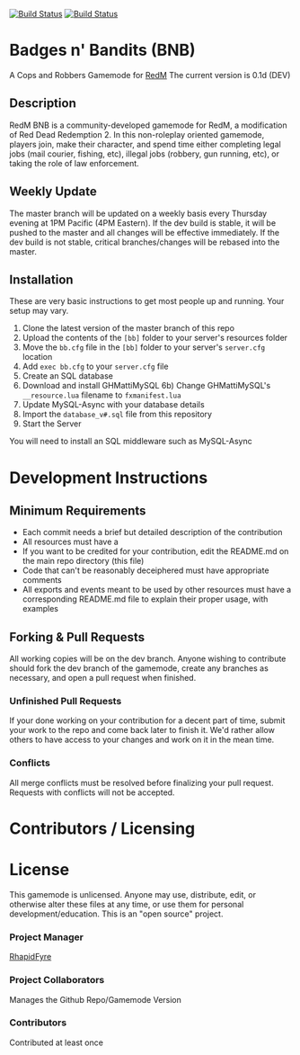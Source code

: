 [![Build Status](https://travis-ci.com/rhapidfyre/Badges-n-Bandits.svg?branch=master)](https://travis-ci.com/rhapidfyre/Badges-n-Bandits)
[![Build Status](https://travis-ci.com/rhapidfyre/Badges-n-Bandits.svg?branch=dev)](https://travis-ci.com/rhapidfyre/Badges-n-Bandits)
# Badges n' Bandits (BNB)
A Cops and Robbers Gamemode for [RedM](https://redm.gg/)
The current version is 0.1d (DEV)

## Description
RedM BNB is a community-developed gamemode for RedM, a modification of Red Dead Redemption 2. In this non-roleplay oriented gamemode, players join, make their character, and spend time either completing legal jobs (mail courier, fishing, etc), illegal jobs (robbery, gun running, etc), or taking the role of law enforcement.

## Weekly Update
The master branch will be updated on a weekly basis every Thursday evening at 1PM Pacific (4PM Eastern).
If the dev build is stable, it will be pushed to the master and all changes will be effective immediately.
If the dev build is not stable, critical branches/changes will be rebased into the master.

## Installation
These are very basic instructions to get most people up and running. Your setup may vary.
1) Clone the latest version of the master branch of this repo
2) Upload the contents of the `[bb]` folder to your server's resources folder
3) Move the `bb.cfg` file in the `[bb]` folder to your server's `server.cfg` location
4) Add `exec bb.cfg` to your `server.cfg` file
5) Create an SQL database
6) Download and install GHMattiMySQL
6b) Change GHMattiMySQL's `__resource.lua` filename to `fxmanifest.lua`
7) Update MySQL-Async with your database details
8) Import the `database_v#.sql` file from this repository
9) Start the Server

You will need to install an SQL middleware such as MySQL-Async

# Development Instructions

## Minimum Requirements
- Each commit needs a brief but detailed description of the contribution
- All resources must have a
- If you want to be credited for your contribution, edit the README.md on the main repo directory (this file)
- Code that can't be reasonably deceiphered must have appropriate comments
- All exports and events meant to be used by other resources must have a corresponding README.md file to explain their proper usage, with examples

## Forking & Pull Requests
All working copies will be on the dev branch. Anyone wishing to contribute should fork the dev branch of the gamemode, create any branches as necessary, and open a pull request when finished.

### Unfinished Pull Requests
If your done working on your contribution for a decent part of time, submit your work to the repo and come back later to finish it. We'd rather allow others to have access to your changes and work on it in the mean time.

### Conflicts
All merge conflicts must be resolved before finalizing your pull request.
Requests with conflicts will not be accepted.

# Contributors / Licensing

# License
This gamemode is unlicensed. Anyone may use, distribute, edit, or otherwise alter these files at any time, or use them for personal development/education. This is an "open source" project.

### Project Manager
[RhapidFyre](https://github.com/rhapidfyre)

### Project Collaborators
Manages the Github Repo/Gamemode Version

### Contributors
Contributed at least once
